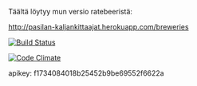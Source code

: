 Täältä löytyy mun versio ratebeeristä: 

http://pasilan-kaljankittaajat.herokuapp.com/breweries

[![Build Status](https://travis-ci.org/victrixia/wadror-ratebeer.svg?branch=master)](https://travis-ci.org/victrixia/wadror-ratebeer)

[![Code Climate](https://codeclimate.com/github/victrixia/wadror-ratebeer/badges/gpa.svg)](https://codeclimate.com/github/victrixia/wadror-ratebeer)

apikey: f1734084018b25452b9be69552f6622a
